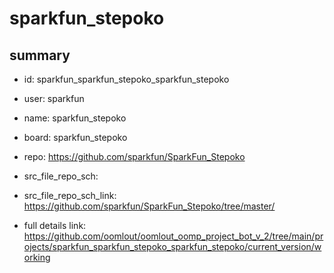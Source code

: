 # sparkfun_stepoko
 
## summary 
* id: sparkfun_sparkfun_stepoko_sparkfun_stepoko
* user: sparkfun
* name: sparkfun_stepoko
* board: sparkfun_stepoko
* repo: https://github.com/sparkfun/SparkFun_Stepoko



* src_file_repo_sch: 
* src_file_repo_sch_link: https://github.com/sparkfun/SparkFun_Stepoko/tree/master/
* full details link: https://github.com/oomlout/oomlout_oomp_project_bot_v_2/tree/main/projects/sparkfun_sparkfun_stepoko_sparkfun_stepoko/current_version/working  







